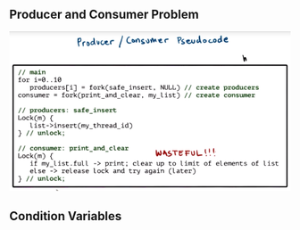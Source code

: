 ## Producer and Consumer Problem

![](/assets/producer_consumer_problem.png)

## Condition Variables



